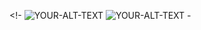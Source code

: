 
<!-<picture>
 <source media="(prefers-color-scheme: dark)" srcset="[https://github.com/user-attachments/assets/e4c19c7a-4d10-4a3d-b74f-b249e5545b7f]">
 <source media="(prefers-color-scheme: light)" srcset="[https://github.com/user-attachments/assets/16d16629-0eb0-4f02-8082-cdbb37a8e7cb]">
 <img alt="YOUR-ALT-TEXT" src="https://github.com/user-attachments/assets/e4c19c7a-4d10-4a3d-b74f-b249e5545b7f">
</picture>
 <img alt="YOUR-ALT-TEXT" src="https://github.com/user-attachments/assets/16d16629-0eb0-4f02-8082-cdbb37a8e7cb">
</picture>-
